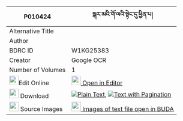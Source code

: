 |P010424|སྐར་མའི་གོ་ལའི་སྟེང་དུ་ཕྱིན་པ། 
| --- | --- 
|Alternative Title |
|Author | 
|BDRC ID | W1KG25383
|Creator | Google OCR
|Number of Volumes| 1
|<img width="25" src="https://img.icons8.com/color/25/000000/edit-property.png">Edit Online| [<img width="25" src="https://avatars.githubusercontent.com/u/45091458?s=200&v=4"> Open in Editor](http://editor.openpecha.org/P010424)
|<img width="25" src="https://img.icons8.com/fluent/48/000000/download-2.png"/>  Download | [![](https://img.icons8.com/color/20/000000/txt.png)Plain Text](https://github.com/Openpecha/P010424/releases/download/v1/karma_i_gola_i_teng_du_chinpa_plain_P010424.zip), [![](https://img.icons8.com/color/20/000000/txt.png)Text with Pagination](https://github.com/Openpecha/P010424/releases/download/v1/karma_i_gola_i_teng_du_chinpa_pages_P010424.zip)
|<img width="25" src="https://img.icons8.com/plasticine/100/000000/pictures-folder.png"/>  Source Images | [<img width="25" src="https://library.bdrc.io/icons/BUDA-small.svg"> Images of text file open in BUDA](https://library.bdrc.io/show/bdr:W1KG25383)